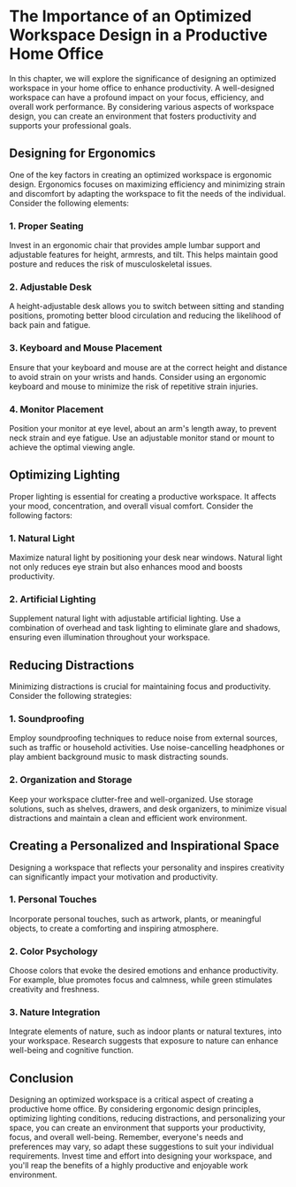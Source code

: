 The Importance of an Optimized Workspace Design in a Productive Home Office
====================================================================================

In this chapter, we will explore the significance of designing an optimized workspace in your home office to enhance productivity. A well-designed workspace can have a profound impact on your focus, efficiency, and overall work performance. By considering various aspects of workspace design, you can create an environment that fosters productivity and supports your professional goals.

**Designing for Ergonomics**
----------------------------

One of the key factors in creating an optimized workspace is ergonomic design. Ergonomics focuses on maximizing efficiency and minimizing strain and discomfort by adapting the workspace to fit the needs of the individual. Consider the following elements:

### **1. Proper Seating**

Invest in an ergonomic chair that provides ample lumbar support and adjustable features for height, armrests, and tilt. This helps maintain good posture and reduces the risk of musculoskeletal issues.

### **2. Adjustable Desk**

A height-adjustable desk allows you to switch between sitting and standing positions, promoting better blood circulation and reducing the likelihood of back pain and fatigue.

### **3. Keyboard and Mouse Placement**

Ensure that your keyboard and mouse are at the correct height and distance to avoid strain on your wrists and hands. Consider using an ergonomic keyboard and mouse to minimize the risk of repetitive strain injuries.

### **4. Monitor Placement**

Position your monitor at eye level, about an arm's length away, to prevent neck strain and eye fatigue. Use an adjustable monitor stand or mount to achieve the optimal viewing angle.

**Optimizing Lighting**
-----------------------

Proper lighting is essential for creating a productive workspace. It affects your mood, concentration, and overall visual comfort. Consider the following factors:

### **1. Natural Light**

Maximize natural light by positioning your desk near windows. Natural light not only reduces eye strain but also enhances mood and boosts productivity.

### **2. Artificial Lighting**

Supplement natural light with adjustable artificial lighting. Use a combination of overhead and task lighting to eliminate glare and shadows, ensuring even illumination throughout your workspace.

**Reducing Distractions**
-------------------------

Minimizing distractions is crucial for maintaining focus and productivity. Consider the following strategies:

### **1. Soundproofing**

Employ soundproofing techniques to reduce noise from external sources, such as traffic or household activities. Use noise-cancelling headphones or play ambient background music to mask distracting sounds.

### **2. Organization and Storage**

Keep your workspace clutter-free and well-organized. Use storage solutions, such as shelves, drawers, and desk organizers, to minimize visual distractions and maintain a clean and efficient work environment.

**Creating a Personalized and Inspirational Space**
---------------------------------------------------

Designing a workspace that reflects your personality and inspires creativity can significantly impact your motivation and productivity.

### **1. Personal Touches**

Incorporate personal touches, such as artwork, plants, or meaningful objects, to create a comforting and inspiring atmosphere.

### **2. Color Psychology**

Choose colors that evoke the desired emotions and enhance productivity. For example, blue promotes focus and calmness, while green stimulates creativity and freshness.

### **3. Nature Integration**

Integrate elements of nature, such as indoor plants or natural textures, into your workspace. Research suggests that exposure to nature can enhance well-being and cognitive function.

**Conclusion**
--------------

Designing an optimized workspace is a critical aspect of creating a productive home office. By considering ergonomic design principles, optimizing lighting conditions, reducing distractions, and personalizing your space, you can create an environment that supports your productivity, focus, and overall well-being. Remember, everyone's needs and preferences may vary, so adapt these suggestions to suit your individual requirements. Invest time and effort into designing your workspace, and you'll reap the benefits of a highly productive and enjoyable work environment.
